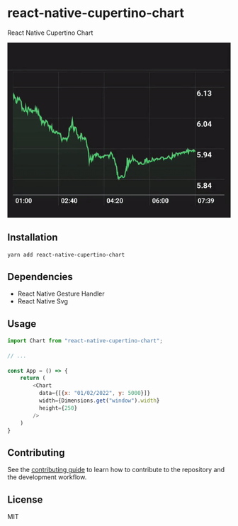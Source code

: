 # react-native-cupertino-chart

React Native Cupertino Chart

![](demo.gif)

## Installation

```sh
yarn add react-native-cupertino-chart
```

## Dependencies
- React Native Gesture Handler
- React Native Svg

## Usage

```js
import Chart from "react-native-cupertino-chart";

// ...

const App = () => {
    return (
        <Chart
          data={[{x: "01/02/2022", y: 5000}]}
          width={Dimensions.get("window").width}
          height={250}
        />
    )
}
```

## Contributing

See the [contributing guide](CONTRIBUTING.md) to learn how to contribute to the repository and the development workflow.

## License

MIT
